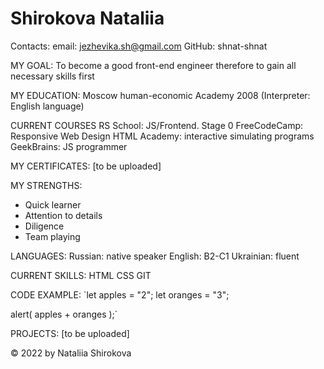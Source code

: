 # Shirokova Nataliia

Contacts: 
email: jezhevika.sh@gmail.com
GitHub: shnat-shnat

MY GOAL:
To become a good front-end engineer therefore to gain all necessary skills first


MY EDUCATION:
Moscow human-economic Academy 2008 (Interpreter: English language)

CURRENT COURSES
RS School: JS/Frontend. Stage 0
FreeCodeCamp: Responsive Web Design
HTML Academy: interactive simulating programs
GeekBrains: JS programmer

MY CERTIFICATES:
[to be uploaded]

MY STRENGTHS:
- Quick learner
- Attention to details
- Diligence
- Team playing

LANGUAGES:
Russian: native speaker
English: B2-C1
Ukrainian: fluent

CURRENT SKILLS:
HTML
CSS
GIT

CODE EXAMPLE: 
`let apples = "2";
let oranges = "3";

alert( apples + oranges );`

PROJECTS:
[to be uploaded]

© 2022 by Nataliia Shirokova
